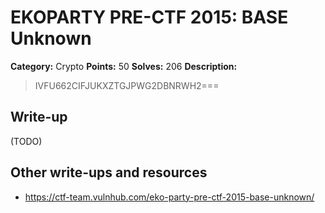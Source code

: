# EKOPARTY PRE-CTF 2015: BASE Unknown

**Category:** Crypto
**Points:** 50
**Solves:** 206
**Description:**

> IVFU662CIFJUKXZTGJPWG2DBNRWH2=== 

## Write-up

(TODO)

## Other write-ups and resources

* <https://ctf-team.vulnhub.com/eko-party-pre-ctf-2015-base-unknown/>

